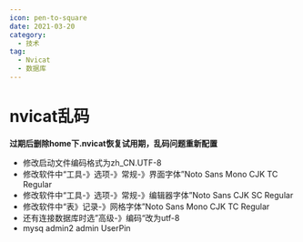 ```yaml
---
icon: pen-to-square
date: 2021-03-20
category:
  - 技术
tag:
  - Nvicat
  - 数据库
---
```



# nvicat乱码
**过期后删除home下.nvicat恢复试用期，乱码问题重新配置**
- 修改启动文件编码格式为zh_CN.UTF-8
- 修改软件中“工具-》选项-》常规-》界面字体”Noto Sans Mono CJK TC Regular
- 修改软件中“工具-》选项-》常规-》编辑器字体”Noto Sans CJK SC Regular
- 修改软件中“表》记录-》网格字体”Noto Sans Mono CJK TC Regular
- 还有连接数据库时选”高级-》编码“改为utf-8
- mysq  admin2 admin UserPin
